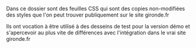 Dans ce dossier sont des feuilles CSS qui sont des copies non-modifiées des styles que l'on peut trouver publiquement sur le site gironde.fr

Ils ont vocation à être utilisé à des desseins de test pour la version démo et s'apercevoir au plus vite de différences avec l'intégration dans le vrai site gironde.fr